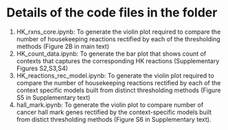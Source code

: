 # Details of the code files in the folder

1) HK_rxns_core.ipynb: To generate the violin plot required to compare the number of housekeeping reactions rectified by each of the thresholding methods (Figure 2B in main text)
2) HK_count_data.ipynb: To generate the bar plot that shows count of contexts that captures the corresponding HK reactions (Supplementary Figures S2,S3,S4)
3) HK_reactions_rec_model.ipynb: To generate the violin plot required to compare the number of housekeeping reactions rectified by each of the context specific models built from distinct thresholding methods (Figure S5 in Supplementary text)
4) hall_mark.ipynb: To generate the violin plot to compare number of cancer hall mark genes rectified by the context-specific models built from distict thresholding methods (Figure S6 in Supplementary text).